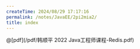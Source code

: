 ```yaml
---
createTime: 2024/08/29 17:17:16
permalink: /notes/JavaEE/2pi2mia2/
title: index
---
```

@[pdf](/pdf/韩顺平 2022 Java工程师课程-Redis.pdf)
